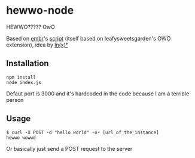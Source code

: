 # hewwo-node

HEWWO????? OwO

Based on [embr](https://github.com/liclac)'s [script](https://gist.github.com/liclac/44d5ecb1d01594c8860b157040090a3a) (itself based on leafysweetsgarden's OWO extension),
idea by [ln(x)ᵉ](https://twitter.com/tachiniererin/status/1262790041954377730)

## Installation

```shell
npm install
node index.js
```
Defaut port is 3000 and it's hardcoded in the code because I am a terrible person

## Usage

```shell
$ curl -X POST -d "hello world" -o- [url_of_the_instance]
hewwo wowwd
```
Or basically just send a POST request to the server